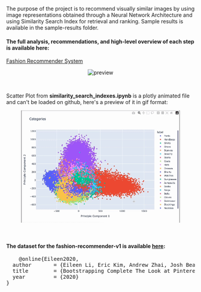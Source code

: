 The purpose of the project is to recommend visually similar images by using image representations obtained through a Neural Network Architecture and using Similarity Search Index for retrieval and ranking. Sample results is available in the sample-results folder.

#### The full analysis, recommendations, and high-level overview of each step is available here:
<a href="https://www.joankusuma.com/post/fashion-recommender-system-with-visual-similarity-search"> Fashion Recommender System</a>

<figure>
    <center>
        <img src="https://static.wixstatic.com/media/81114d_50866f6a34a7414785da535801c662bc~mv2.png" alt="preview" height="300" width="500">
    </center>
</figure>
<br>

Scatter Plot from <b>similarity_search_indexes.ipynb</b> is a plotly animated file and can't be loaded on github, here's a preview of it in gif format:
<figure>
    <center><img src="./images/scatter-plot-1.gif" style="width:600px;height:300px"></center>
</figure>
<br>

#### The dataset for the fashion-recommender-v1 is available <a href="https://github.com/eileenforwhat/complete-the-look-dataset/tree/master">here</a>:
<div class="box">
  <pre>
    @online{Eileen2020,
  author       = {Eileen Li, Eric Kim, Andrew Zhai, Josh Beal, Kunlong Gu},
  title        = {Bootstrapping Complete The Look at Pinterest},
  year         = {2020}
}
  </pre>
</div>

